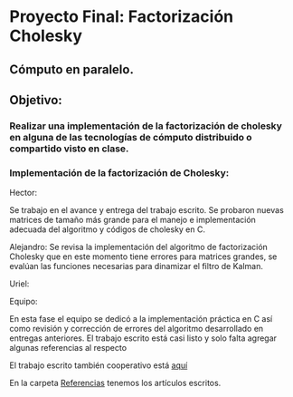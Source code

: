 # Proyecto Final: Factorización Cholesky
## Cómputo en paralelo.
## Objetivo: 
### Realizar una implementación de la factorización de cholesky en alguna de las tecnologías de cómputo distribuido o compartido visto en clase.

### Implementación de la factorización de Cholesky:

Hector:

Se trabajo en el avance y entrega del trabajo escrito. Se probaron nuevas matrices de tamaño más grande para el manejo e implementación adecuada del algoritmo y códigos de cholesky en C.



Alejandro:
Se revisa la implementación del algoritmo de factorización Cholesky que en este momento tiene errores para matrices grandes, se evalúan las funciones necesarias para dinamizar el filtro de Kalman.
 

Uriel:


Equipo:

En esta fase el equipo se dedicó a la implementación práctica en C así como revisión y corrección de errores del algoritmo desarrollado en entregas anteriores. El trabajo escrito está casi listo y solo falta agregar algunas referencias al respecto


El trabajo escrito también cooperativo está [aquí](https://www.dropbox.com/home/Cholesky-Theory?preview=escrito.pdf)

En la carpeta [Referencias](https://www.dropbox.com/home/Cholesky-Theory) tenemos los artículos escritos.
